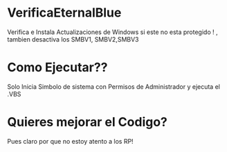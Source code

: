# VerificaEternalBlue
Verifica e Instala Actualizaciones de Windows si este no esta protegido ! , tambien desactiva los SMBV1, SMBV2,SMBV3
# Como Ejecutar??
Solo Inicia Simbolo de sistema con Permisos de Administrador y ejecuta el .VBS
# Quieres mejorar el Codigo?
Pues claro por que no estoy atento a los RP!
